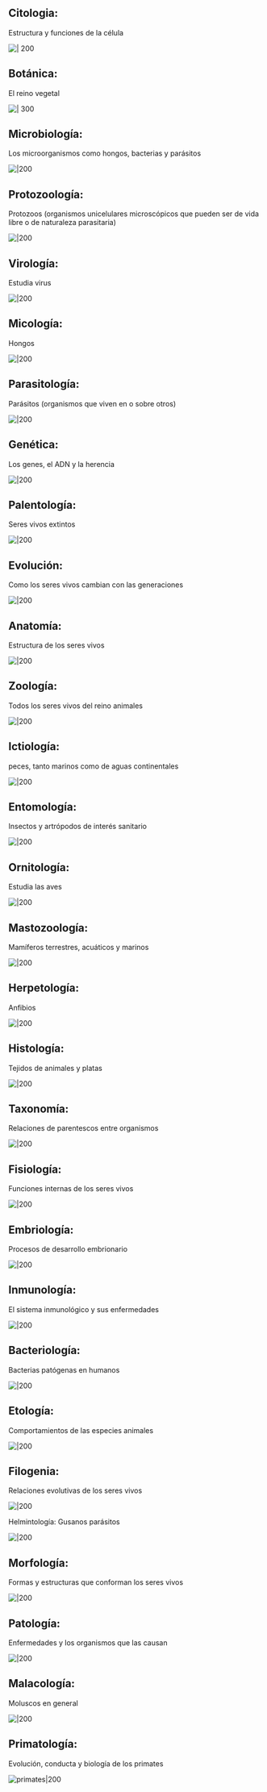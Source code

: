 ## Citologia: 
Estructura y funciones de la célula

![ | 200](https://s1.significados.com/foto/celula-1.jpg)


## Botánica: 
El reino vegetal

![ | 300](https://1.bp.blogspot.com/-Y8eAGwPb8-E/YMSkZuO5wcI/AAAAAAABlTI/OWGEQ1B7rSwiuEL7dGiLh7oZkj5zSqn2QCLcBGAsYHQ/s0/aa.PNG)


## Microbiología: 
Los microorganismos como hongos, bacterias y parásitos

![|200](https://plustatic.com/580/conversions/ramas-microbiologia-default.jpg)


## Protozoología: 
Protozoos (organismos unicelulares microscópicos que pueden ser de vida libre o de naturaleza parasitaria)

![|200](https://upload.wikimedia.org/wikipedia/commons/2/23/Mikrofoto.de-Blepharisma_japonicum_15.jpg)


## Virología: 
Estudia virus 

![|200](https://www.un.org/sites/un2.un.org/files/field/image/coronavirus.jpg)


## Micología: 
Hongos 

![|200](https://humanidades.com/wp-content/uploads/2018/12/hongos-1-e1586117419524.jpg)


## Parasitología: 
Parásitos (organismos que viven en o sobre otros)

![|200](https://ichef.bbci.co.uk/news/640/cpsprodpb/62B5/production/_98796252_soldado1.jpg)


## Genética: 
Los genes, el ADN y la herencia 

![|200](https://previews.123rf.com/images/lectermd85/lectermd851609/lectermd85160900011/63580414-el-color-ic%C3%B3nico-adn-plana-signo-abstracto-de-la-cadena-de-adn-aislado-en-el-fondo-blanco.jpg)


## Palentología: 
Seres vivos extintos

![|200](https://www.generationgenius.com/wp-content/uploads/2020/07/338-still-1-1024x576.jpg)


## Evolución: 
Como los seres vivos cambian con las generaciones

![|200](https://upload.wikimedia.org/wikipedia/commons/5/5c/March_of_Progress_%28cropped%29.jpg)


## Anatomía: 
Estructura de los seres vivos

![|200](https://clairepatella.com/wp-content/uploads/2015/10/anatomy_runner.jpg)


## Zoología: 
Todos los seres vivos del reino animales

![|200](https://micarrerauniversitaria.com/wp-content/uploads/2018/03/zoologia-1.jpg)


## Ictiología: 
peces, tanto marinos como de aguas continentales

![|200](https://upload.wikimedia.org/wikipedia/commons/thumb/a/ab/Siam_Ocean_World_8.JPG/290px-Siam_Ocean_World_8.JPG)


## Entomología: 
Insectos y artrópodos de interés sanitario

![|200](https://humanidades.com/wp-content/uploads/2018/10/escarabajo-e1583723107229.jpg)


## Ornitología: 
Estudia las aves

![|200](https://upload.wikimedia.org/wikipedia/commons/a/a5/HouseSparrow23.jpg)


## Mastozoología: 
Mamíferos terrestres, acuáticos y marinos 

![|200](https://grupojl.neocities.org/proyectohtml/Mamalog%C3%ADa1.jpg)


## Herpetología: 
Anfibios

![|200](https://nubika.es/wp-content/uploads/2021/08/RANA.jpg)


## Histología: 
Tejidos de animales y platas

![|200](https://sydweb.neocities.org/biologia/30.svg)


## Taxonomía: 
Relaciones de parentescos entre organismos

![|200](https://cdn0.ecologiaverde.com/es/posts/1/4/2/que_es_la_taxonomia_y_como_se_clasifica_4241_orig.jpg)


## Fisiología: 
Funciones internas de los seres vivos

![|200](https://encrypted-tbn0.gstatic.com/images?q=tbn:ANd9GcSvqbDOz4iw3HPlSE1KQnZaPrpwVybjY02B1Q&usqp=CAU)


## Embriología: 
Procesos de desarrollo embrionario

![|200](https://img.freepik.com/vector-premium/icono-feto-bebe_206049-3878.jpg?w=2000)


## Inmunología:  
El sistema inmunológico y sus enfermedades

![|200](https://www.topdoctors.mx/files/Image/large/6c9abbd7432e702a9eb0e5192be06d57.jpg)


## Bacteriología: 
Bacterias patógenas en humanos

![|200](https://definicion.de/wp-content/uploads/2008/12/patologia.png)


## Etología: 
Comportamientos de las especies animales

![|200](https://eoc.cat/wp-content/uploads/2019/07/etologia-canina-1.jpg)


## Filogenia: 
Relaciones evolutivas de los seres vivos

![|200](https://biositio.com/wp-content/uploads/2018/12/Filogenia.jpg)


Helmintología: Gusanos parásitos

![|200](https://i.ytimg.com/vi/QJyyq9bfoYc/maxresdefault.jpg)


## Morfología: 
Formas y estructuras que conforman los seres vivos

![|200](https://s1.significados.com/foto/morfologia-en-biologia-og.jpg)


## Patología: 
Enfermedades y los organismos que las causan

![|200](https://previews.123rf.com/images/gow27/gow271603/gow27160300085/54099963-patolog%C3%ADa-iconos-del-doodle-de-la-biolog%C3%ADa-de-escritura-a-mano-de-g%C3%A9rmenes-y-pat%C3%B3genos-para-las.jpg)


## Malacología: 
Moluscos en general

![|200](https://definicion.de/wp-content/uploads/2020/08/Malacologia-conquilogia.jpg)


## Primatología: 
Evolución, conducta y biología de los primates

![primates|200](https://www.fundacioudg.org/img/image/fotos/primatologia2_1_1.jpg?w=495&h=330&zc=1&aoe=1&q=80)